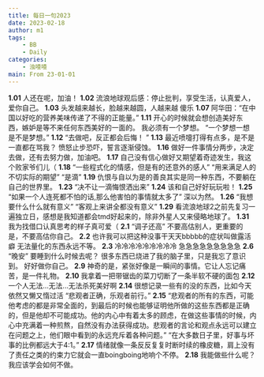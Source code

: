 ```yaml
---
title: 每日一句2023
date: 2023-02-18
author: m1
tags:
    - BB
    - Daily
categories:
    - 浊喳喳
main: From 23-01-01
---
```

**1.01**
人还在呢，加油！
**1.02**
流浪地球观后感：停止批判，享受生活，认真爱人，爱你自己。
**1.03**
头发越来越长，脸越来越圆，人越来越
傻乐
**1.07**
阿华田：“在中国以好吃的营养美味传递了不得的正能量。”
**1.11**
开心的时候就会想创造美好东西，嫉妒是等不来任何东西美好的一面的。
我必须有一个梦想。
“一个梦想一想是不是梦想。”
**1.12**
“去做吧，反正都会后悔！ ”
**1.13**
最近喷嚏打得有点多，是不是一直都在骂我？
愤怒止步恐吓，誓言逐渐侵蚀。
**1.16**
做好一件事情分两步，决定去做，还有去努力做，加油吧。
**1.17**
自己没有信心做好又期望着奇迹发生，我这个败家爷们儿（
**1.18**
“一些程式化的情感，但是有的还意外的感人”
“用来满足人的不切实际的期望”
“是滴”
**1.19**
仇恨与自以为是的善良其实是同一种东西，不要躺在自己的世界里。
**1.23**
“决不让一滴悔恨洒出来”
**1.24**
该和自己好好玩玩啦！
**1.25**
“如果一个人连死都不怕的话,那么他害怕的事情就太多了”
深以为然。
**1.26**
“我想要什么什么就有意义”
“客观上来讲全都没有意义”
**1.29**
看流浪地球2之前先复习一遍独立日，感想是我知道都会tmd好起来的，除非外星人又来侵略地球了。
**1.31**
我为找借口认真思考的样子真可爱（
**2.1**
“调子还高”
不要高估别人，更重要的是，不要高估你自己。
**2.2**
也许我可以把这种没事干天天bbbbb的症状叫做露活癖
无法量化的东西永远不等。
**2.3**
冷冷冷冷冷冷冷冷冷
急急急急急急急急急
**2.6**
“晚安”
要睡到什么时候去呢？
很多东西已烧进了我的脑子里，只是我忘了意识到。
好好做你自己。
**2.9**
神奇的是，紧张好像是一瞬间的事情。它让人忘记痛苦，是一件礼物。
**2.10**
我拿着一把带锯齿的菜刀切断了一条半软不硬的面包
**2.12**
一个人无法...无法...无法杀死美好啊
**2.14**
很想记录一些有的没的东西，比如今天依然又懒又惰过活
“悲观者正确，乐观者前行。”
**2.15**
“悲观者的所有的东西，可能他考虑的都是非常全面的，到最后的时候也能够证明他所做的这些东西都是正确的，但是他却不可能成功。他的内心中有着太多的顾虑，在做这些事情的时候，内心中充满着一种煎熬，自然没有办法获得成功。悲观者的言论和观点永远可以建立在问题之上，他们眼中看到的永远充斥着各种问题。”
“在大多数日子里，好事与坏事的比例都远大于4:1。”
**2.17**
情绪就像一条反反复复时断时续的橡皮糖，肩上没有了责任之类的约束力它就会一直boingboing地响个不停。
**2.18**
我能做些什么呢？
我应该学会如何不做。
